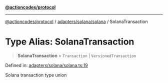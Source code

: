 [**@actioncodes/protocol**](../../../../README.md)

***

[@actioncodes/protocol](../../../../modules.md) / [adapters/solana/solana](../README.md) / SolanaTransaction

# Type Alias: SolanaTransaction

> **SolanaTransaction** = `Transaction` \| `VersionedTransaction`

Defined in: [adapters/solana/solana.ts:19](https://github.com/otaprotocol/actioncodes/blob/c724b443a380f5f43ae1dd1ddefb6b90efaa0aa5/src/adapters/solana/solana.ts#L19)

Solana transaction type union
